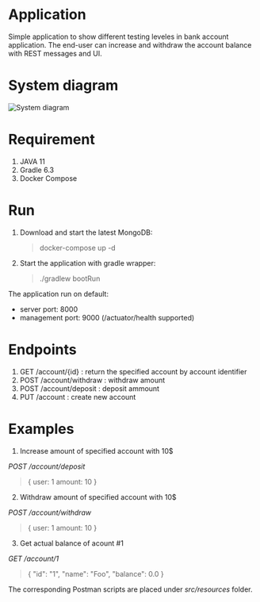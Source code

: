 # Application
Simple application to show different testing leveles in bank account application. The end-user can increase and withdraw the account balance with REST messages and UI.

# System diagram
![System diagram](https://www.plantuml.com/plantuml/png/bPBDQkim48NtVeh1XalkmZSlS2aXf9GiIWjjLg6KiJKu8hRaIAEQ4lBkbHtbnpPfgLT7qdUEHZEUMKR3hYeZGpcZAag2UBK49iin9Cr6UbNfBS4-YW0kq7fkT6F9mFy_sL7TlG5Q28iMNhSXgQ3C5IdMTUfaHpW9IQ5BqOkBbugfCCXIgrkN0zIORx7mT3_PiwKiDfoLhaKXV9E_43_Sly8KyrmxnTEz58UuBM7do7o-anArbeeXgNoeOkmvdvzUhgo2QcqbT-wWV-Ll96-4mQOBE2r-IbXT0ZfVRWYPpgupl9uxAnLP2vRCXyofwtFGPshmw3GT4U5XtpBZsiVGiD0XScYdsPl-0Xapj7HZaY8SG_oeLQ4Ny-CSCaXmv_0wCrm3gT2D-kUHRZVybATT9pti7U3LSI-T3DhJFnisfdywQabqY6PUkwhy0W00)

# Requirement
1. JAVA 11
2. Gradle 6.3
3. Docker Compose

# Run
1. Download and start the latest MongoDB: 
   > docker-compose up -d
2. Start the application with gradle wrapper: 
   > ./gradlew bootRun

The application run on default:
- server port: 8000
- management port: 9000 (/actuator/health supported)

# Endpoints
1. GET /account/{id} : return the specified account by account identifier
2. POST /account/withdraw : withdraw amount
3. POST /account/deposit : deposit ammount
4. PUT /account : create new account

# Examples
1. Increase amount of specified account with 10$

_POST /account/deposit_
>{
>    user: 1
>    amount: 10
>}

2. Withdraw amount of specified account with 10$

_POST /account/withdraw_
>{
>    user: 1
>    amount: 10
>}

3. Get actual balance of acount #1

_GET /account/1_
> {
>    "id": "1",
>    "name": "Foo",
>    "balance": 0.0
>}

The corresponding Postman scripts are placed under _src/resources_ folder.

